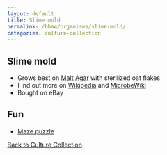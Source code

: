 ```yaml
---
layout: default
title: Slime mold
permalink: /bha4/organisms/slime-mold/
categories: culture-collection
---
```


## Slime mold

* Grows best on [Malt Agar](/bha4/cultivation-media/malt-agar/) with sterilized oat flakes
* Find out more on [Wikipedia](https://en.wikipedia.org/wiki/Slime_mold) and [MicrobeWiki](https://microbewiki.kenyon.edu/index.php/Physarum_Polycephalum)
* Bought on eBay

## Fun

* [Maze puzzle](https://www.youtube.com/watch?v=czk4xgdhdY4P)

[Back to Culture Collection](/bha4/organisms/)
